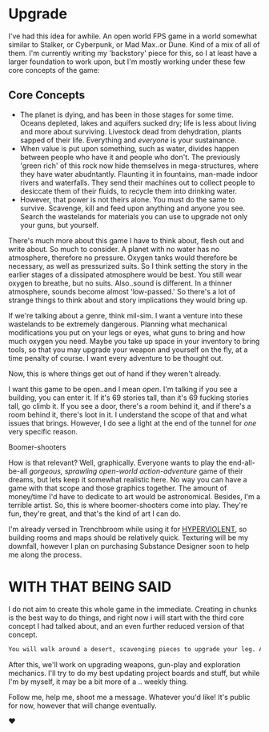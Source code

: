 
# Upgrade

I've had this idea for awhile. An open world FPS game in a world somewhat similar to Stalker, or Cyberpunk, or Mad Max..or Dune. Kind of a mix of all of them. I'm currently writing my 'backstory' piece for this, so I at least have a larger foundation to work upon, but I'm mostly working under these few core concepts of the game:

## Core Concepts
- The planet is dying, and has been in those stages for some time. Oceans depleted, lakes and aquifers sucked dry; life is less about living and more about surviving. Livestock dead from dehydration, plants sapped of their life. Everything and *everyone* is your sustainance.
- When value is put upon something, such as water, divides happen between people who have it and people who don't. The previously 'green rich' of this rock now hide themselves in mega-structures, where they have water abudntantly. Flaunting it in fountains, man-made indoor rivers and waterfalls. They send their machines out to collect people to desiccate them of their fluids, to recycle them into drinking water.
- However, that power is not theirs alone. You must do the same to survive. Scavenge, kill and feed upon anything and anyone you see. Search the wastelands for materials you can use to upgrade not only your guns, but yourself. 

There's much more about this game I have to think about, flesh out and write about. So much to consider. A planet with no water has no atmosphere, therefore no pressure. Oxygen tanks would therefore be necessary, as well as pressurized suits. So I think setting the story in the earlier stages of a dissipated atmosphere would be best. You still wear oxygen to breathe, but no suits. Also..sound is different. In a thinner atmosphere, sounds become almost 'low-passed.' So there's a lot of strange things to think about and story implications they would bring up.

If we're talking about a genre, think mil-sim. I want a venture into these wastelands to be extremely dangerous. Planning what mechanical modifications you put on your legs or eyes, what guns to bring and how much oxygen you need. Maybe you take up space in your inventory to bring tools, so that you may upgrade your weapon and yourself on the fly, at a time penalty of course. I want every adventure to be thought out. 

Now, this is where things get out of hand if they weren't already.

I want this game to be open..and I mean *open*. I'm talking if you see a building, you can enter it. If it's 69 stories tall, than it's 69 fucking stories tall, go climb it. If you see a door, there's a room behind it, and if there's a room behind it, there's loot in it. I understand the scope of that and what issues that brings. However, I do see a light at the end of the tunnel for *one* very specific reason.

Boomer-shooters

How is that relevant? Well, graphically. Everyone wants to play the end-all-be-all *gorgeous, sprawling open-world action-adventure* game of their dreams, but lets keep it somewhat realistic here. No way you can have a game with that scope and those graphics together. The amount of money/time I'd have to dedicate to art would be astronomical. Besides, I'm a terrible artist. So, this is where boomer-shooters come into play. They're fun, they're great, and that's the kind of art I can do.

I'm already versed in Trenchbroom while using it for [HYPERVIOLENT](https://store.steampowered.com/app/1409200/HYPERVIOLENT/), so building rooms and maps should be relatively quick. Texturing will be my downfall, however I plan on purchasing Substance Designer soon to help me along the process. 


# WITH THAT BEING SAID

I do not aim to create this whole game in the immediate. Creating in chunks is the best way to do things, and right now i will start with the third core concept I had talked about, and an even further reduced version of that concept.

```sh
You will walk around a desert, scavenging pieces to upgrade your leg. A real old, messed up looking leg made from rusty iron. Finding different hinges, foot pads and springs to upgrade yourself, so that you may go out and find more. 
```

After this, we'll work on upgrading weapons, gun-play and exploration mechanics. I'll try to do my best updating project boards and stuff, but while I'm by myself, it may be a bit more of a .. weekly thing.

Follow me, help me, shoot me a message. Whatever you'd like! It's public for now, however that will change eventually. 

❤



